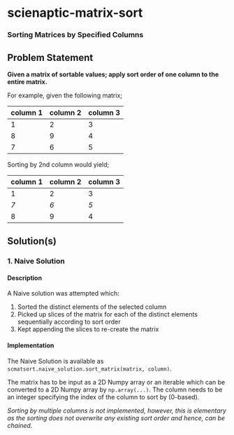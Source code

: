 # scienaptic-matrix-sort
### Sorting Matrices by Specified Columns

## Problem Statement
**Given a matrix of sortable values; apply sort order of one column to the entire matrix.**

For example, given the following matrix;

| column 1 | column 2 | column 3 |
|----------|----------|----------|
|    1     |    2     |    3     |
|    8     |    9     |    4     |
|    7     |    6     |    5     |

Sorting by 2nd column would yield;

| column 1 | column 2 | column 3 |
|----------|----------|----------|
|    1     |    2     |    3     |
|   *7*    |   *6*    |   *5*    |
|    8     |    9     |    4     |

## Solution(s)
### 1. Naive Solution
#### Description
A Naive solution was attempted which:
1. Sorted the distinct elements of the selected column
2. Picked up slices of the matrix for each of the distinct elements sequentially according to sort order
3. Kept appending the slices to re-create the matrix

#### Implementation
The Naive Solution is available as `scmatsort.naive_solution.sort_matrix(matrix, column)`.

The matrix has to be input as a 2D Numpy array or an iterable which can be converted to a 2D Numpy array by `np.array(...)`.
The column needs to be an integer specifying the index of the column to sort by (0-based).

*Sorting by multiple columns is not implemented, however, this is elementary as the sorting does not overwrite any existing sort order and hence, can be chained.*
